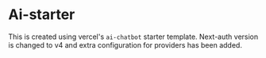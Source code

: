 # Ai-starter
This is created using vercel's `ai-chatbot` starter template. Next-auth version is changed to v4 and extra configuration for providers has been added.
